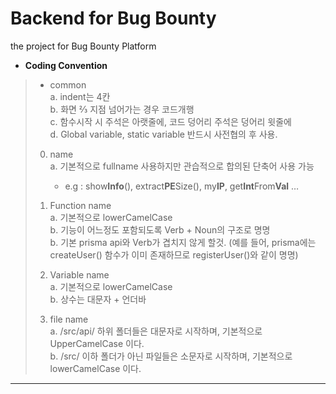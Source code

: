 # Backend for Bug Bounty 
the project for Bug Bounty Platform

  
* **Coding Convention**  
> + common   
> a. indent는 4칸  
> b. 화면 ⅔ 지점 넘어가는 경우 코드개행  
> c. 함수시작 시 주석은 아랫줄에, 코드 덩어리 주석은 덩어리 윗줄에  
> d. Global variable, static variable 반드시 사전협의 후 사용.  
>
> 0) name  
>  a. 기본적으로 fullname 사용하지만 관습적으로 합의된 단축어 사용 가능  
>  		- e.g : show**Info**(), extract**PE**Size(), my**IP**, get**Int**From**Val** …   
> 
> 1) Function name  
>  a. 기본적으로 lowerCamelCase   
>  b. 기능이 어느정도 포함되도록 Verb + Noun의 구조로 명명   
>  b. 기본 prisma api와 Verb가 겹치지 않게 할것. (예를 들어, prisma에는 createUser() 함수가 이미 존재하므로 registerUser()와 같이 명명)  
> 
> 2) Variable name  
>  a. 기본적으로 lowerCamelCase   
>  b. 상수는 대문자 + 언더바   
> 
> 3) file name  
>  a. /src/api/ 하위 폴더들은 대문자로 시작하며, 기본적으로 UpperCamelCase 이다.   
>  b. /src/ 이하 폴더가 아닌 파일들은 소문자로 시작하며, 기본적으로 lowerCamelCase 이다.   
 
* * *

